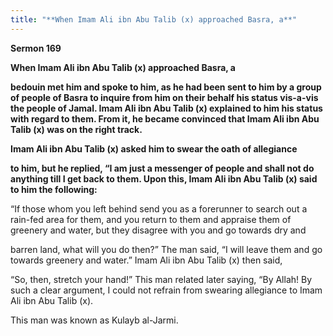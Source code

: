 ```yaml
---
title: "**When Imam Ali ibn Abu Talib (x) approached Basra, a**" 
---
```

**Sermon 169**

**When Imam Ali ibn Abu Talib \(x\) approached Basra, a**

**bedouin met him and spoke to him, as he had been sent to him by a group of people of Basra to inquire from him on their behalf his status vis\-a\-vis the people of Jamal\. Imam Ali ibn Abu Talib \(x\) explained to him his status with regard to them\. From it, he became convinced that Imam Ali ibn Abu Talib \(x\) was on the right track\.**

**Imam Ali ibn Abu Talib \(x\) asked him to swear the oath of allegiance**

**to him, but he replied, “I am just a messenger of people and shall not do anything till I get back to them\. Upon this, Imam Ali ibn Abu Talib \(x\) said to him the following:**

“If those whom you left behind send you as a forerunner to search out a rain\-fed area for them, and you return to them and appraise them of greenery and water, but they disagree with you and go towards dry and

<a id="page601"></a>barren land, what will you do then?” The man said, “I will leave them and go towards greenery and water\.” Imam Ali ibn Abu Talib \(x\) then said,

“So, then, stretch your hand\!” This man related later saying, “By Allah\! By such a clear argument, I could not refrain from swearing allegiance to Imam Ali ibn Abu Talib \(x\)\.

This man was known as Kulayb al\-Jarmi\.


